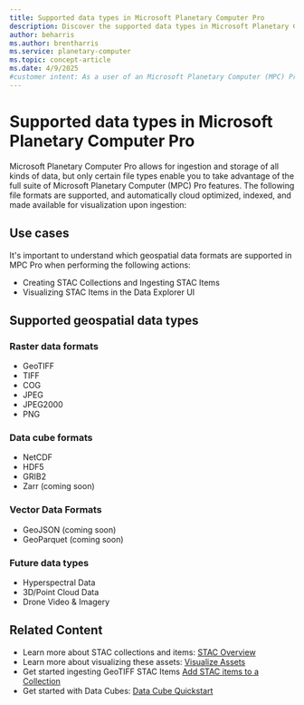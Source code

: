 ```yaml
---
title: Supported data types in Microsoft Planetary Computer Pro
description: Discover the supported data types in Microsoft Planetary Computer Pro, including raster, data cubes, and future formats like Zarr and 3D data.
author: beharris
ms.author: brentharris
ms.service: planetary-computer
ms.topic: concept-article
ms.date: 4/9/2025
#customer intent: As a user of an Microsoft Planetary Computer (MPC) Pro GeoCatalog, I want to understand which geospatial data formats are supported so that I can understand the capabilities of MPC Pro. 
---
```


# Supported data types in Microsoft Planetary Computer Pro

Microsoft Planetary Computer Pro allows for ingestion and storage of all kinds of data, but only certain file types enable you to take advantage of the full suite of Microsoft Planetary Computer (MPC) Pro features. The following file formats are supported, and automatically cloud optimized, indexed, and made available for visualization upon ingestion:

## Use cases

It's important to understand which geospatial data formats are supported in MPC Pro when performing the following actions:
- Creating STAC Collections and Ingesting STAC Items
- Visualizing STAC Items in the Data Explorer UI

## Supported geospatial data types
### Raster data formats

* GeoTIFF  
* TIFF  
* COG  
* JPEG  
* JPEG2000  
* PNG  

### Data cube formats

* NetCDF  
* HDF5  
* GRIB2  
* Zarr (coming soon)

### Vector Data Formats

* GeoJSON (coming soon)
* GeoParquet (coming soon)

### Future data types

* Hyperspectral Data  
* 3D/Point Cloud Data  
* Drone Video & Imagery  

## Related Content

- Learn more about STAC collections and items: [STAC Overview](./stac-overview.md)
- Learn more about visualizing these assets: [Visualize Assets](visualize-assets.md)
- Get started ingesting GeoTIFF STAC Items [Add STAC items to a Collection](./add-stac-item-to-collection.md)
- Get started with Data Cubes: [Data Cube Quickstart](./datacube-quickstart.md)
